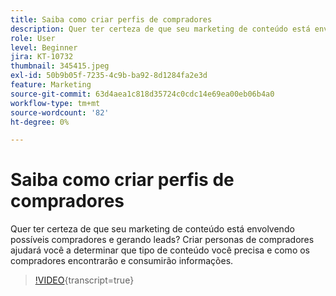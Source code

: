 ```yaml
---
title: Saiba como criar perfis de compradores
description: Quer ter certeza de que seu marketing de conteúdo está envolvendo possíveis compradores e gerando leads? Criar personas de compradores ajudará você a determinar que tipo de conteúdo você precisa e como os compradores encontrarão e consumirão informações.
role: User
level: Beginner
jira: KT-10732
thumbnail: 345415.jpeg
exl-id: 50b9b05f-7235-4c9b-ba92-8d1284fa2e3d
feature: Marketing
source-git-commit: 63d4aea1c818d35724c0cdc14e69ea00eb06b4a0
workflow-type: tm+mt
source-wordcount: '82'
ht-degree: 0%

---
```


# Saiba como criar perfis de compradores

Quer ter certeza de que seu marketing de conteúdo está envolvendo possíveis compradores e gerando leads? Criar personas de compradores ajudará você a determinar que tipo de conteúdo você precisa e como os compradores encontrarão e consumirão informações.

>[!VIDEO](https://video.tv.adobe.com/v/345415/?quality=12&learn=on){transcript=true}
